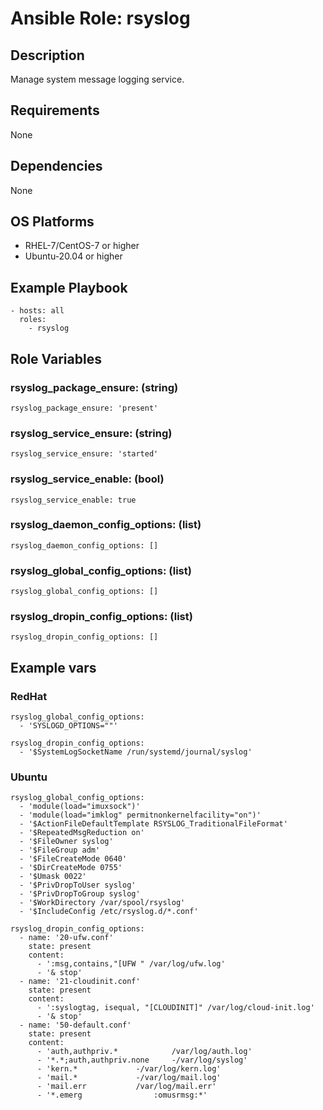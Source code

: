 # Ansible Role: rsyslog

## Description

Manage system message logging service.

## Requirements

None

## Dependencies

None

## OS Platforms

- RHEL-7/CentOS-7 or higher
- Ubuntu-20.04 or higher

## Example Playbook

```
- hosts: all
  roles:
    - rsyslog
```

## Role Variables

### rsyslog_package_ensure: (string)

```
rsyslog_package_ensure: 'present'
```

### rsyslog_service_ensure: (string)

```
rsyslog_service_ensure: 'started'
```

### rsyslog_service_enable: (bool)

```
rsyslog_service_enable: true
```

### rsyslog_daemon_config_options: (list)

```
rsyslog_daemon_config_options: []
```

### rsyslog_global_config_options: (list)

```
rsyslog_global_config_options: []
```

### rsyslog_dropin_config_options: (list)

```
rsyslog_dropin_config_options: []
```

## Example vars

### RedHat

```
rsyslog_global_config_options:
  - 'SYSLOGD_OPTIONS=""'

rsyslog_dropin_config_options:
  - '$SystemLogSocketName /run/systemd/journal/syslog'
```

### Ubuntu

```
rsyslog_global_config_options:
  - 'module(load="imuxsock")'
  - 'module(load="imklog" permitnonkernelfacility="on")'
  - '$ActionFileDefaultTemplate RSYSLOG_TraditionalFileFormat'
  - '$RepeatedMsgReduction on'
  - '$FileOwner syslog'
  - '$FileGroup adm'
  - '$FileCreateMode 0640'
  - '$DirCreateMode 0755'
  - '$Umask 0022'
  - '$PrivDropToUser syslog'
  - '$PrivDropToGroup syslog'
  - '$WorkDirectory /var/spool/rsyslog'
  - '$IncludeConfig /etc/rsyslog.d/*.conf'

rsyslog_dropin_config_options:
  - name: '20-ufw.conf'
    state: present
    content:
      - ':msg,contains,"[UFW " /var/log/ufw.log'
      - '& stop'
  - name: '21-cloudinit.conf'
    state: present
    content:
      - ':syslogtag, isequal, "[CLOUDINIT]" /var/log/cloud-init.log'
      - '& stop'
  - name: '50-default.conf'
    state: present
    content:
      - 'auth,authpriv.*			/var/log/auth.log'
      - '*.*;auth,authpriv.none		-/var/log/syslog'
      - 'kern.*				-/var/log/kern.log'
      - 'mail.*				-/var/log/mail.log'
      - 'mail.err			/var/log/mail.err'
      - '*.emerg				:omusrmsg:*'
```
